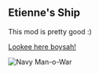 ## Etienne's Ship
This mod is pretty good :)

[Lookee here boysah!](https://karateka95.github.io/FE_NavyManowar_complete.png)

![Navy Man-o-War](https://karateka95.github.io/FE_NavyManowar_complete.png)

